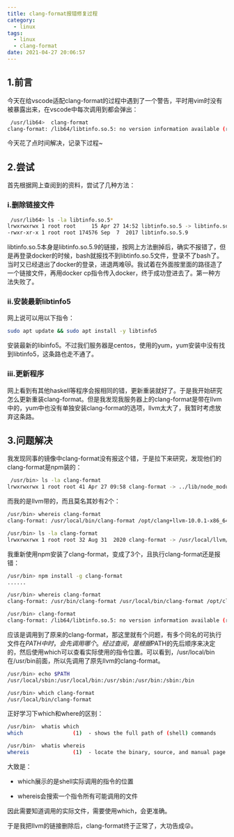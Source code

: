 ```yaml
---
title: clang-format报错修复过程
category:
  - linux
tags:
  - linux
  - clang-format
date: 2021-04-27 20:06:57
---
```


## 1.前言

今天在给vscode适配clang-format的过程中遇到了一个警告，平时用vim时没有被暴露出来，在vscode中每次调用到都会弹出：

```bash
 /usr/lib64>  clang-format
clang-format: /lib64/libtinfo.so.5: no version information available (required by clang-format)
```

今天花了点时间解决，记录下过程~

<!-- more -->

## 2.尝试

首先根据网上查阅到的资料，尝试了几种方法：

### i.删除链接文件

```bash
 /usr/lib64> ls -la libtinfo.so.5*
lrwxrwxrwx 1 root root     15 Apr 27 14:52 libtinfo.so.5 -> libtinfo.so.5.9
-rwxr-xr-x 1 root root 174576 Sep  7  2017 libtinfo.so.5.9
```

libtinfo.so.5本身是libtinfo.so.5.9的链接，按网上方法删掉后，确实不报错了，但是再登录docker的时候，bash就报找不到libtinfo.so.5文件，登录不了bash了。当时又已经退出了docker的登录，进退两难😿。我试着在外面按里面的路径造了一个链接文件，再用docker cp指令传入docker，终于成功登进去了。第一种方法失败了。

### ii.安装最新libtinfo5

网上说可以用以下指令：

```bash
sudo apt update && sudo apt install -y libtinfo5
```

安装最新的libinfo5。不过我们服务器是centos，使用的yum，yum安装中没有找到libtinfo5，这条路也走不通了。

### iii.更新程序

网上看到有其他haskell等程序会报相同的错，更新重装就好了。于是我开始研究怎么更新重装clang-format。但是我发现我服务器上的clang-format是带在llvm中的，yum中也没有单独安装clang-format的选项，llvm太大了，我暂时考虑放弃这条路。

## 3.问题解决

我发现同事的镜像中clang-format没有报这个错，于是拉下来研究，发现他们的clang-format是npm装的：

```bash
 /usr/bin> ls -la clang-format
lrwxrwxrwx 1 root root 41 Apr 27 09:58 clang-format -> ../lib/node_modules/clang-format/index.js
```

而我的是llvm带的，而且莫名其妙有2个：

```bash
/usr/bin> whereis clang-format
clang-format: /usr/local/bin/clang-format /opt/clang+llvm-10.0.1-x86_64-linux-gnu-ubuntu-16.04/bin/clang-format

/usr/bin> ls -la clang-format
lrwxrwxrwx 1 root root 32 Aug 31  2020 clang-format -> /usr/local/llvm/bin/clang-format
```

我重新使用npm安装了clang-format，变成了3个，且执行clang-format还是报错：

```bash
/usr/bin> npm install -g clang-format
......

/usr/bin> whereis clang-format
clang-format: /usr/bin/clang-format /usr/local/bin/clang-format /opt/clang+llvm-10.0.1-x86_64-linux-gnu-ubuntu-16.04/bin/clang-format

/usr/bin> clang-format
clang-format: /lib64/libtinfo.so.5: no version information available (required by clang-format)
```

应该是调用到了原来的clang-format，那这里就有个问题，有多个同名的可执行文件在$PATH中时，会先调用哪个。经过查阅，是根据$PATH的先后顺序来决定的，然后使用which可以查看实际使用的指令位置。可以看到，/usr/local/bin在/usr/bin前面，所以先调用了原先llvm的clang-format。

```bash
/usr/bin> echo $PATH
/usr/local/sbin:/usr/local/bin:/usr/sbin:/usr/bin:/sbin:/bin

/usr/bin> which clang-format
/usr/local/bin/clang-format
```

正好学习下which和where的区别：

```bash
/usr/bin>  whatis which
which                (1)  - shows the full path of (shell) commands

/usr/bin>  whatis whereis
whereis              (1)  - locate the binary, source, and manual page files for a command
```

大致是：

* which展示的是shell实际调用的指令的位置

* whereis会搜索一个指令所有可能调用的文件

因此需要知道调用的实际文件，需要使用which，会更准确。

于是我把llvm的链接删除后，clang-format终于正常了，大功告成😜。


